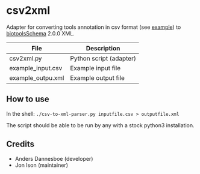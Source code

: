 # csv2xml
Adapter for converting tools annotation in csv format (see [example](https://github.com/bio-tools/biotoolsShim/csv2xml/example_input.csv)) to [biotoolsSchema](https://github.com/bio-tools/biotoolsSchema/) 2.0.0 XML.

File | Description
---- | -----------
csv2xml.py | Python script (adapter)
example_input.csv | Example input file
example_outpu.xml | Example output file

How to use
----------

In the shell: ``./csv-to-xml-parser.py inputfile.csv > outputfile.xml``

The script should be able to be run by any with a stock python3 installation.

Credits
-------
* Anders Dannesboe (developer)
* Jon Ison (maintainer)